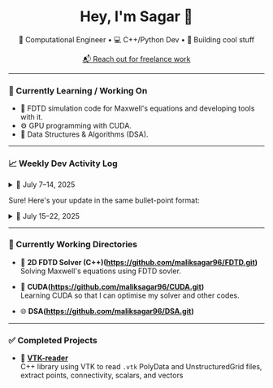 <h1 align="center">Hey, I'm Sagar 👋</h1>
<p align="center">🔬 Computational Engineer • 💻 C++/Python Dev • 🚀 Building cool stuff</p>
<p align="center"><a href="malik.sagar97@gmail.com">📬 Reach out for freelance work</a></p>

---

### 🧠 Currently Learning / Working On
- 🧊 FDTD simulation code for Maxwell's equations and developing tools with it.
- ⚙️ GPU programming with CUDA.
- 🧩 Data Structures & Algorithms (DSA).

---

### 📈 Weekly Dev Activity Log

<details>
  <summary>📅 July 7–14, 2025</summary>

- ✅ Solved LeetCode #70 and #345.  
- 💬 Commented code in VTK-reader repository.  
- ⚙️ Implemented prefix sum in CUDA (naive + shared memory).  
- 🧲 Added PML boundaries to 1D FDTD simulation.  

</details>


Sure! Here's your update in the same bullet-point format:

<details>
  <summary>📅 July 15–22, 2025</summary>

* 🌱 Started with Linked Lists.
* ⚡ Applied Convolutional PML to 2D Maxwell’s equations.
* ✅ Completed LeetCode #206, #876, #141, #237, and #19.
* 🚀 Learned and applied CUDA streams.
* 🧠 Optimized CUDA with `__restrict__` keyword for faster compilation.

</details>


---



### 🚧 Currently Working Directories

- 🧠 **2D FDTD Solver (C++)(https://github.com/maliksagar96/FDTD.git)**  
  Solving Maxwell's equations using FDTD sovler. 

- 🧱 **CUDA(https://github.com/maliksagar96/CUDA.git)**  
  Learning CUDA so that I can optimise my solver and other codes. 

- 🌐 **DSA(https://github.com/maliksagar96/DSA.git)**  
  

---

### ✅ Completed Projects

- 📂 **[VTK-reader](https://github.com/maliksagar96/VTK-reader.git)**  
  C++ library using VTK to read `.vtk` PolyData and UnstructuredGrid files, extract points, connectivity, scalars, and vectors